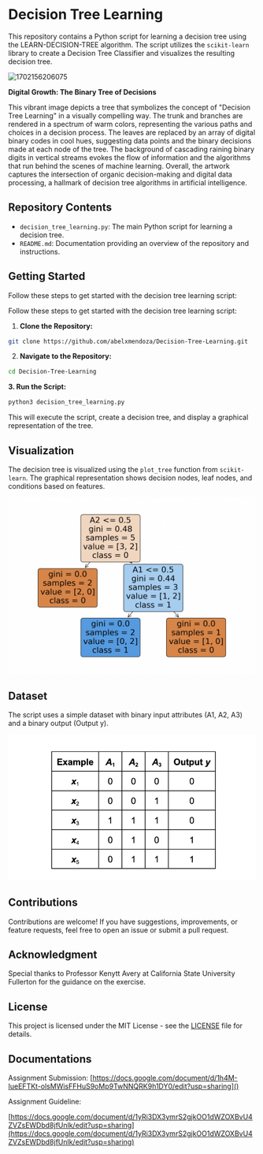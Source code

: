 # Decision Tree Learning

This repository contains a Python script for learning a decision tree using the LEARN-DECISION-TREE algorithm. The script utilizes the `scikit-learn` library to create a Decision Tree Classifier and visualizes the resulting decision tree.

![1702156206075](image/README/1702156206075.png)

**Digital Growth: The Binary Tree of Decisions**

This vibrant image depicts a tree that symbolizes the concept of "Decision Tree Learning" in a visually compelling way. The trunk and branches are rendered in a spectrum of warm colors, representing the various paths and choices in a decision process. The leaves are replaced by an array of digital binary codes in cool hues, suggesting data points and the binary decisions made at each node of the tree. The background of cascading raining binary digits in vertical streams evokes the flow of information and the algorithms that run behind the scenes of machine learning. Overall, the artwork captures the intersection of organic decision-making and digital data processing, a hallmark of decision tree algorithms in artificial intelligence.

## Repository Contents

* `decision_tree_learning.py`: The main Python script for learning a decision tree.
* `README.md`: Documentation providing an overview of the repository and instructions.

## Getting Started

Follow these steps to get started with the decision tree learning script:

Follow these steps to get started with the decision tree learning script:

1. **Clone the Repository:**

```bash
git clone https://github.com/abelxmendoza/Decision-Tree-Learning.git
```

2. **Navigate to the Repository:**

```bash
cd Decision-Tree-Learning
```

**3. Run the Script:**

```bash
python3 decision_tree_learning.py
```

This will execute the script, create a decision tree, and display a graphical representation of the tree.

## Visualization

The decision tree is visualized using the `plot_tree` function from `scikit-learn`. The graphical representation shows decision nodes, leaf nodes, and conditions based on features.

![1702152361078](image/README/1702152361078.png)

## Dataset

The script uses a simple dataset with binary input attributes (A1, A2, A3) and a binary output (Output y).

![1702152346397](image/README/1702152346397.png)

## Contributions

Contributions are welcome! If you have suggestions, improvements, or feature requests, feel free to open an issue or submit a pull request.

## Acknowledgment

Special thanks to Professor Kenytt Avery at California State University Fullerton for the guidance on the exercise.

## License

This project is licensed under the MIT License - see the [LICENSE](https://chat.openai.com/c/LICENSE) file for details.

## Documentations

Assignment Submission:
[https://docs.google.com/document/d/1h4M-IueEFTKt-olsMWisFFHuS9oMp9TwNNQRK9h1DY0/edit?usp=sharing]()

Assignment Guideline:

[https://docs.google.com/document/d/1yRi3DX3ymrS2gjkOO1dWZOXBvU4ZVZsEWDbd8jfUnlk/edit?usp=sharing](https://docs.google.com/document/d/1yRi3DX3ymrS2gjkOO1dWZOXBvU4ZVZsEWDbd8jfUnlk/edit?usp=sharing)
